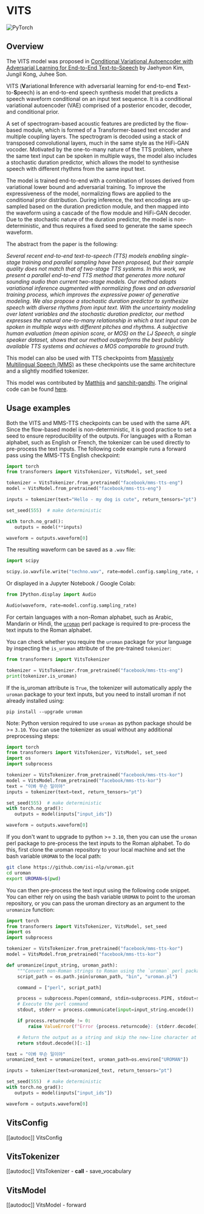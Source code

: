 <!--Copyright 2023 The HuggingFace Team. All rights reserved.

Licensed under the Apache License, Version 2.0 (the "License"); you may not use this file except in compliance with
the License. You may obtain a copy of the License at

http://www.apache.org/licenses/LICENSE-2.0

Unless required by applicable law or agreed to in writing, software distributed under the License is distributed on
an "AS IS" BASIS, WITHOUT WARRANTIES OR CONDITIONS OF ANY KIND, either express or implied. See the License for the
specific language governing permissions and limitations under the License.
-->

# VITS

<img alt="PyTorch" src="https://img.shields.io/badge/PyTorch-DE3412?style=flat&logo=pytorch&logoColor=white">

## Overview

The VITS model was proposed in [Conditional Variational Autoencoder with Adversarial Learning for End-to-End Text-to-Speech](https://arxiv.org/abs/2106.06103) by Jaehyeon Kim, Jungil Kong, Juhee Son.

VITS (**V**ariational **I**nference with adversarial learning for end-to-end **T**ext-to-**S**peech) is an end-to-end 
speech synthesis model that predicts a speech waveform conditional on an input text sequence. It is a conditional variational 
autoencoder (VAE) comprised of a posterior encoder, decoder, and conditional prior.

A set of spectrogram-based acoustic features are predicted by the flow-based module, which is formed of a Transformer-based
text encoder and multiple coupling layers. The spectrogram is decoded using a stack of transposed convolutional layers,
much in the same style as the HiFi-GAN vocoder. Motivated by the one-to-many nature of the TTS problem, where the same text 
input can be spoken in multiple ways, the model also includes a stochastic duration predictor, which allows the model to 
synthesise speech with different rhythms from the same input text. 

The model is trained end-to-end with a combination of losses derived from variational lower bound and adversarial training. 
To improve the expressiveness of the model, normalizing flows are applied to the conditional prior distribution. During 
inference, the text encodings are up-sampled based on the duration prediction module, and then mapped into the 
waveform using a cascade of the flow module and HiFi-GAN decoder. Due to the stochastic nature of the duration predictor,
the model is non-deterministic, and thus requires a fixed seed to generate the same speech waveform.

The abstract from the paper is the following:

*Several recent end-to-end text-to-speech (TTS) models enabling single-stage training and parallel sampling have been proposed, but their sample quality does not match that of two-stage TTS systems. In this work, we present a parallel end-to-end TTS method that generates more natural sounding audio than current two-stage models. Our method adopts variational inference augmented with normalizing flows and an adversarial training process, which improves the expressive power of generative modeling. We also propose a stochastic duration predictor to synthesize speech with diverse rhythms from input text. With the uncertainty modeling over latent variables and the stochastic duration predictor, our method expresses the natural one-to-many relationship in which a text input can be spoken in multiple ways with different pitches and rhythms. A subjective human evaluation (mean opinion score, or MOS) on the LJ Speech, a single speaker dataset, shows that our method outperforms the best publicly available TTS systems and achieves a MOS comparable to ground truth.*

This model can also be used with TTS checkpoints from [Massively Multilingual Speech (MMS)](https://arxiv.org/abs/2305.13516) 
as these checkpoints use the same architecture and a slightly modified tokenizer.

This model was contributed by [Matthijs](https://huggingface.co/Matthijs) and [sanchit-gandhi](https://huggingface.co/sanchit-gandhi). The original code can be found [here](https://github.com/jaywalnut310/vits).

## Usage examples

Both the VITS and MMS-TTS checkpoints can be used with the same API. Since the flow-based model is non-deterministic, it 
is good practice to set a seed to ensure reproducibility of the outputs. For languages with a Roman alphabet, 
such as English or French, the tokenizer can be used directly to pre-process the text inputs. The following code example 
runs a forward pass using the MMS-TTS English checkpoint:

```python
import torch
from transformers import VitsTokenizer, VitsModel, set_seed

tokenizer = VitsTokenizer.from_pretrained("facebook/mms-tts-eng")
model = VitsModel.from_pretrained("facebook/mms-tts-eng")

inputs = tokenizer(text="Hello - my dog is cute", return_tensors="pt")

set_seed(555)  # make deterministic

with torch.no_grad():
   outputs = model(**inputs)

waveform = outputs.waveform[0]
```

The resulting waveform can be saved as a `.wav` file:

```python
import scipy

scipy.io.wavfile.write("techno.wav", rate=model.config.sampling_rate, data=waveform)
```

Or displayed in a Jupyter Notebook / Google Colab:

```python
from IPython.display import Audio

Audio(waveform, rate=model.config.sampling_rate)
```

For certain languages with a non-Roman alphabet, such as Arabic, Mandarin or Hindi, the [`uroman`](https://github.com/isi-nlp/uroman) 
perl package is required to pre-process the text inputs to the Roman alphabet.

You can check whether you require the `uroman` package for your language by inspecting the `is_uroman` attribute of 
the pre-trained `tokenizer`:

```python
from transformers import VitsTokenizer

tokenizer = VitsTokenizer.from_pretrained("facebook/mms-tts-eng")
print(tokenizer.is_uroman)
```
If the is_uroman attribute is `True`, the tokenizer will automatically apply the `uroman` package to your text inputs, but you need to install uroman if not already installed using:  
```
pip install --upgrade uroman
```
Note: Python version required to use `uroman` as python package should be >= `3.10`. 
You can use the tokenizer as usual without any additional preprocessing steps:
```python
import torch
from transformers import VitsTokenizer, VitsModel, set_seed
import os
import subprocess

tokenizer = VitsTokenizer.from_pretrained("facebook/mms-tts-kor")
model = VitsModel.from_pretrained("facebook/mms-tts-kor")
text = "이봐 무슨 일이야"
inputs = tokenizer(text=text, return_tensors="pt")

set_seed(555)  # make deterministic
with torch.no_grad():
   outputs = model(inputs["input_ids"])

waveform = outputs.waveform[0]
```
If you don't want to upgrade to python >= `3.10`, then you can use the `uroman` perl package to pre-process the text inputs to the Roman alphabet.
To do this, first clone the uroman repository to your local machine and set the bash variable `UROMAN` to the local path:


```bash
git clone https://github.com/isi-nlp/uroman.git
cd uroman
export UROMAN=$(pwd)
```

You can then pre-process the text input using the following code snippet. You can either rely on using the bash variable 
`UROMAN` to point to the uroman repository, or you can pass the uroman directory as an argument to the `uromanize` function:

```python
import torch
from transformers import VitsTokenizer, VitsModel, set_seed
import os
import subprocess

tokenizer = VitsTokenizer.from_pretrained("facebook/mms-tts-kor")
model = VitsModel.from_pretrained("facebook/mms-tts-kor")

def uromanize(input_string, uroman_path):
    """Convert non-Roman strings to Roman using the `uroman` perl package."""
    script_path = os.path.join(uroman_path, "bin", "uroman.pl")

    command = ["perl", script_path]

    process = subprocess.Popen(command, stdin=subprocess.PIPE, stdout=subprocess.PIPE, stderr=subprocess.PIPE)
    # Execute the perl command
    stdout, stderr = process.communicate(input=input_string.encode())

    if process.returncode != 0:
        raise ValueError(f"Error {process.returncode}: {stderr.decode()}")

    # Return the output as a string and skip the new-line character at the end
    return stdout.decode()[:-1]

text = "이봐 무슨 일이야"
uromanized_text = uromanize(text, uroman_path=os.environ["UROMAN"])

inputs = tokenizer(text=uromanized_text, return_tensors="pt")

set_seed(555)  # make deterministic
with torch.no_grad():
   outputs = model(inputs["input_ids"])

waveform = outputs.waveform[0]
```

## VitsConfig

[[autodoc]] VitsConfig

## VitsTokenizer

[[autodoc]] VitsTokenizer
    - __call__
    - save_vocabulary

## VitsModel

[[autodoc]] VitsModel
    - forward
